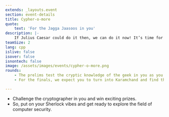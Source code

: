 ```yaml
---
extends: _layouts.event
section: event-details
title: Cypher-o-more
quote:
    text: 'For the Jagga Jaasoos in you'
description: |-
    If Julius Caesar could do it then, we can do it now! It’s time for us to create the next Da Vinci Code and for you to decode it. So wake up the SHERLOCK in you and gear up for the cryptography event of Sankalan’19. You’re cordially invited to explore the Bermuda Triangle of DUCS!
teamSize: 2
lang: cpp
islive: false
isover: false
isnontech: false
image: /assets/images/events/cypher-o-more.png
rounds:
    - The prelims test the cryptic knowledge of the geek in you as you answer a set of MCQs related to cryptography, cryptanalysis and cryptology.
    - For the finals, we expect you to turn into Karamchand and find the message we encode in a text.

---
```

- Challenge the cryptographer in you and win exciting prizes.
- So, put on your Sherlock vibes and get ready to explore the field of computer security.